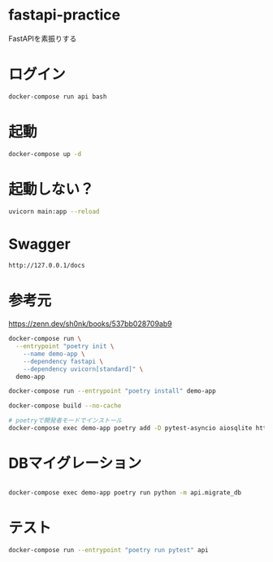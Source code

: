 # fastapi-practice
FastAPIを素振りする

# ログイン
```bash
docker-compose run api bash
```

# 起動
```bash
docker-compose up -d
```

# 起動しない？
```bash
uvicorn main:app --reload
```

# Swagger

```bash
http://127.0.0.1/docs
```

# 参考元

https://zenn.dev/sh0nk/books/537bb028709ab9


```bash
docker-compose run \
  --entrypoint "poetry init \
    --name demo-app \
    --dependency fastapi \
    --dependency uvicorn[standard]" \
  demo-app
```
```bash
docker-compose run --entrypoint "poetry install" demo-app
```

```bash
docker-compose build --no-cache
```


```bash
# poetryで開発者モードでインストール
docker-compose exec demo-app poetry add -D pytest-asyncio aiosqlite httpx
```

# DBマイグレーション
```bash

docker-compose exec demo-app poetry run python -m api.migrate_db
```

# テスト
```bash
docker-compose run --entrypoint "poetry run pytest" api
```